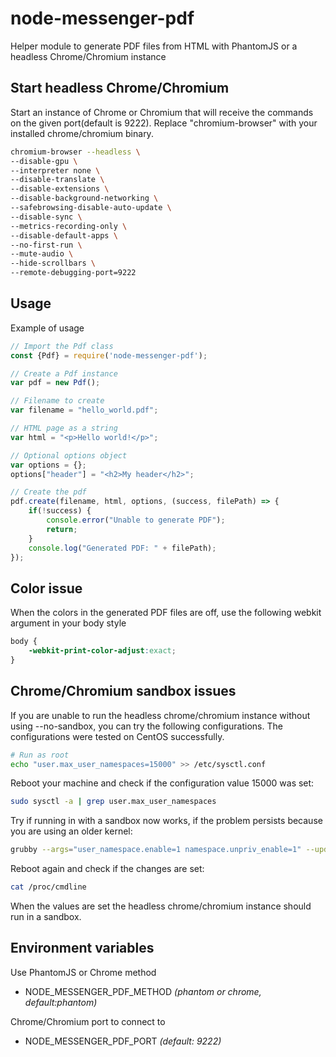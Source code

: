 # node-messenger-pdf

Helper module to generate PDF files from HTML with PhantomJS or a headless Chrome/Chromium instance

## Start headless Chrome/Chromium
Start an instance of Chrome or Chromium that will receive the commands on the given port(default is 9222).
Replace "chromium-browser" with your installed chrome/chromium binary.
```bash
chromium-browser --headless \
--disable-gpu \
--interpreter none \
--disable-translate \
--disable-extensions \
--disable-background-networking \
--safebrowsing-disable-auto-update \
--disable-sync \
--metrics-recording-only \
--disable-default-apps \
--no-first-run \
--mute-audio \
--hide-scrollbars \
--remote-debugging-port=9222
```

## Usage
Example of usage
```javascript
// Import the Pdf class
const {Pdf} = require('node-messenger-pdf');

// Create a Pdf instance
var pdf = new Pdf();

// Filename to create
var filename = "hello_world.pdf";

// HTML page as a string
var html = "<p>Hello world!</p>";

// Optional options object
var options = {};
options["header"] = "<h2>My header</h2>";

// Create the pdf
pdf.create(filename, html, options, (success, filePath) => {
    if(!success) {
        console.error("Unable to generate PDF");
        return;
    }
    console.log("Generated PDF: " + filePath);
});
```

## Color issue
When the colors in the generated PDF files are off, use the following webkit argument in your body style
```css
body {
    -webkit-print-color-adjust:exact;
}
```

## Chrome/Chromium sandbox issues
If you are unable to run the headless chrome/chromium instance without using --no-sandbox, you can try the following 
configurations. The configurations were tested on CentOS successfully.

```bash
# Run as root
echo "user.max_user_namespaces=15000" >> /etc/sysctl.conf
```
Reboot your machine and check if the configuration value 15000 was set:
```bash
sudo sysctl -a | grep user.max_user_namespaces
```
Try if running in with a sandbox now works, if the problem persists because you are using an older kernel:
```bash
grubby --args="user_namespace.enable=1 namespace.unpriv_enable=1" --update-kernel="$(grubby --default-kernel)"
```
Reboot again and check if the changes are set:
```bash
cat /proc/cmdline
```
When the values are set the headless chrome/chromium instance should run in a sandbox.

## Environment variables
Use PhantomJS or Chrome method
* NODE_MESSENGER_PDF_METHOD *(phantom or chrome, default:phantom)*

Chrome/Chromium port to connect to
* NODE_MESSENGER_PDF_PORT *(default: 9222)*